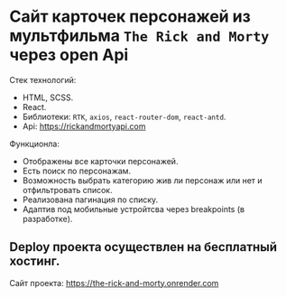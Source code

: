 # Сайт карточек персонажей из мультфильма `The Rick and Morty` через open Api

Стек технологий:

- HTML, SCSS.
- React.
- Библиотеки: `RTK`, `axios`, `react-router-dom`, `react-antd`.
- Api: https://rickandmortyapi.com

Функционла:

- Отображены все карточки персонажей.
- Есть поиск по персонажам.
- Возможность выбрать категорию жив ли персонаж или нет и отфильтровать список.
- Реализована пагинация по списку.
- Адаптив под мобильные устройтсва через breakpoints (в разработке).

## Deploy проекта осуществлен на бесплатный хостинг.
Сайт проекта: https://the-rick-and-morty.onrender.com
